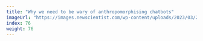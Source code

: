 ```yaml
---
title: "Why we need to be wary of anthropomorphising chatbots"
imageUrl: "https://images.newscientist.com/wp-content/uploads/2023/03/21105741/SEI_1485349141.jpg?width=600"
index: 76
weight: 76
---
```

